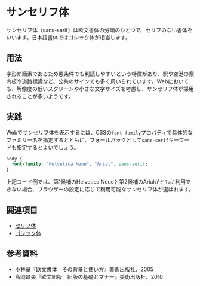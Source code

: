 # サンセリフ体

サンセリフ体（sans-serif）は欧文書体の分類のひとつで、セリフのない書体をいいます。日本語書体ではゴシック体が相当します。

## 用法

字形が簡素であるため悪条件でも判読しやすいという特徴があり、駅や空港の案内板や道路標識など、公共のサインでも多く用いられています。Webにおいても、解像度の低いスクリーンや小さな文字サイズを考慮し、サンセリフ体が採用されることが多いようです。

## 実践

Webでサンセリフ体を表示するには、CSSの`font-family`プロパティで具体的なファミリー名を指定するとともに、フォールバックとして`sans-serif`キーワードも指定するとよいでしょう。

```css
body {
  font-family: "Helvetica Neue", "Arial", sans-serif;
}
```

上記コード例では、第1候補のHelvetica Neueと第2候補のArialがともに利用できない場合、ブラウザーの設定に応じて利用可能なサンセリフ体が選ばれます。

## 関連項目

- [セリフ体](./serif.md)
- [ゴシック体](./gothic.md)

## 参考資料

- 小林章『欧文書体　その背景と使い方』美術出版社、2005
- 髙岡昌夫『欧文組版　組版の基礎とマナー』美術出版社、2010
